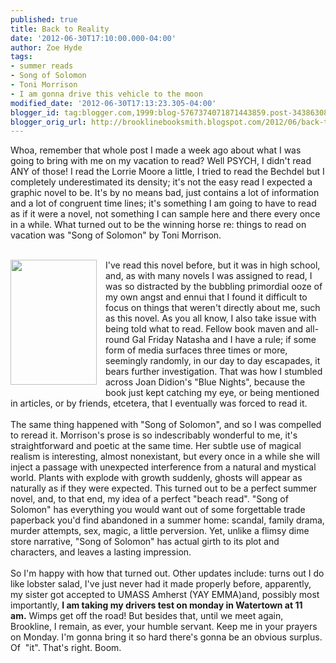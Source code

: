 ```yaml
---
published: true
title: Back to Reality
date: '2012-06-30T17:10:00.000-04:00'
author: Zoe Hyde
tags:
- summer reads
- Song of Solomon
- Toni Morrison
- I am gonna drive this vehicle to the moon
modified_date: '2012-06-30T17:13:23.305-04:00'
blogger_id: tag:blogger.com,1999:blog-5767374071871443859.post-3438630882456025089
blogger_orig_url: http://brooklinebooksmith.blogspot.com/2012/06/back-to-reality.html
---
```


Whoa, remember that whole post I made a week ago about what I was going to bring with me on my vacation to read? Well PSYCH, I didn't read ANY of those! I read the Lorrie Moore a little, I tried to read the Bechdel but I completely underestimated its density; it's not the easy read I expected a graphic novel to be. It's by no means bad, just contains a lot of information and a lot of congruent time lines; it's something I am going to have to read as if it were a novel, not something I can sample here and there every once in a while. What turned out to be the winning horse re: things to read on vacation was "Song of Solomon" by Toni Morrison.<br /><br /><div class="separator" style="clear: both; text-align: center;"><a href="http://www.libraries.uc.edu/libraries/arb/archives/morrison-song-of-solomon.jpg" imageanchor="1" style="clear: left; float: left; margin-bottom: 1em; margin-right: 1em;"><img border="0" height="200" src="http://www.libraries.uc.edu/libraries/arb/archives/morrison-song-of-solomon.jpg" width="138" /></a></div>I've read this novel before, but it was in high school, and, as with many novels I was assigned to read, I was so distracted by the bubbling primordial ooze of my own angst and ennui that I found it difficult to focus on things that weren't directly about me, such as this novel. As you all know, I also take issue with being told what to read. Fellow book maven and all-round Gal Friday Natasha and I have a rule; if some form of media surfaces three times or more, seemingly randomly, in our day to day escapades, it bears further investigation. That was how I stumbled across Joan Didion's "Blue Nights", because the book just kept catching my eye, or being mentioned in articles, or by friends, etcetera, that I eventually was forced to read it.<br /><br />The same thing happened with "Song of Solomon", and so I was compelled to reread it. Morrison's prose is so indescribably wonderful to me, it's straightforward and poetic at the same time. Her subtle use of magical realism is interesting, almost nonexistant, but every once in a while she will inject a passage with unexpected interference from a natural and mystical world. Plants with explode with growth suddenly, ghosts will appear as naturally as if they were expected. This turned out to be a perfect summer novel, and, to that end, my idea of a perfect "beach read". "Song of Solomon" has everything you would want out of some forgettable trade paperback you'd find abandoned in a summer home: scandal, family drama, murder attempts, sex, magic, a little perversion. Yet, unlike a flimsy dime store narrative, "Song of Solomon" has actual girth to its plot and characters, and leaves a lasting impression.<br /><br />So I'm happy with how that turned out. Other updates include: turns out I do like lobster salad, I've just never had it made properly before, apparently, my sister got accepted to UMASS Amherst (YAY EMMA)and, possibly most importantly, <b>I am taking my drivers test on monday<i>&nbsp;</i>in Watertown at 11 am.</b>&nbsp;Wimps get off the road! But besides that, u<span style="background-color: white;">ntil we meet again, Brookline, I remain, as ever, your humble servant. Keep me in your prayers on Monday. I'm gonna bring it so hard there's gonna be an obvious surplus. Of &nbsp;"it". That's right. Boom.&nbsp;</span>